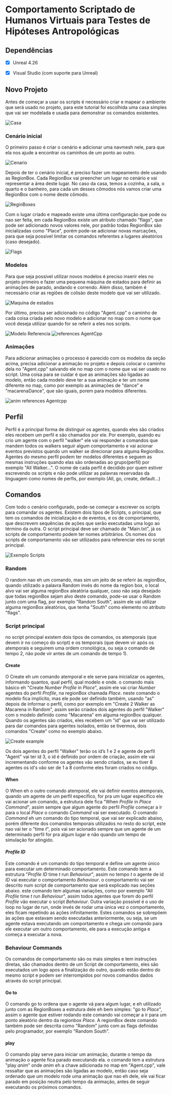 # Comportamento Scriptado de Humanos Virtuais para Testes de Hipóteses Antropológicas

## Dependências
  - [x] Unreal 4.26
  - [x] Visual Studio (com suporte para Unreal)


## Novo Projeto

Antes de começar a usar os scripts é necessário criar e mapear o ambiente que será usado no projeto, para este tutorial foi escolhida uma casa simples que vai ser modelada e usada para demonstrar os comandos existentes.

![Casa](https://user-images.githubusercontent.com/48321393/118320533-c5d2f200-b4d2-11eb-9c2d-42ba912bad04.jpg)


### Cenário inicial

O primeiro passo é criar o cenário e adicionar uma navmesh nele, para que ela nos ajude a encontrar os caminhos de um ponto ao outro.

![Cenario](https://user-images.githubusercontent.com/48321393/118320557-cd929680-b4d2-11eb-8f95-68a2b3723561.png)

Depois de ter o cenário inicial, é preciso fazer um mapeamento dele usando as RegionBox. Cada RegionBox vai preencher um lugar no cenário e vai representar a área deste lugar. No caso da casa, temos a cozinha, a sala, o quarto e o banheiro, para cada um desses cômodos nós vamos criar uma RegionBox com o nome deste cômodo.

![ReginBoxes](https://user-images.githubusercontent.com/48321393/118320564-d1beb400-b4d2-11eb-9c9c-f1d9f4dab4cb.png)

Com o lugar criado e mapeado existe uma última configuração que pode ou nao ser feita, em cada RegionBox existe um atributo chamado "flags", que pode ser adicionado novos valores nele, por padrão todas RegionBox são inicializadas como "Place", porém pode-se adicionar novas marcações, para que seja possível limitar os comandos referentes a lugares aleatórios (caso desejado).

![Flags](https://user-images.githubusercontent.com/48321393/118320579-d6836800-b4d2-11eb-8c0e-77bf644e3bda.png)

### Modelos

Para que seja possível utilizar novos modelos é preciso inserir eles no projeto primeiro e fazer uma pequena máquina de estados para definir as animações de parado, andando e correndo. Além disso, também é necessário criar as regiões de colisão deste modelo que vai ser utilizado.

![Maquina de estados](https://user-images.githubusercontent.com/48321393/118320597-db481c00-b4d2-11eb-82af-138a032ddcd6.png)

Por último, precisa ser adicionado no código "Agent.cpp" o caminho de cada coisa criada pelo novo modelo e adicionar no map com o nome que você deseja utilizar quando for se referir a eles nos scripts. 

![Modelo Referencia](https://user-images.githubusercontent.com/48321393/118320620-e438ed80-b4d2-11eb-9d26-875670bcbc2c.png)
![references AgentCpp](https://user-images.githubusercontent.com/48321393/118320643-e7cc7480-b4d2-11eb-9660-d0fbc12a2bec.png)


### Animações

Para adicionar animações o processo é parecido com os modelos da seção acima, precisa adicionar a animação no projeto e depois colocar o caminho dela no "Agent.cpp" salvando ele no map com o nome que vai ser usado no script. Uma coisa para se cuidar é que as animações são ligadas ao modelo, então cada modelo deve ter a sua animação e ter um nome diferente no map, como por exemplo as animações de "dance" e "macarenaDance", que são iguais, porem para modelos diferentes.

![anim references Agentcpp](https://user-images.githubusercontent.com/48321393/118320664-ee5aec00-b4d2-11eb-9dc8-9303ec9e1e06.png)

## Perfil

Perfil é a principal forma de distinguir os agentes, quando eles são criados eles recebem um perfil e são chamados por ele. Por exemplo, quando eu crio um agente com o perfil "walker" ele vai responder a comandos que mandem todos os walkers seguir algum comportamento e vai acionar eventos previstos quando um walker se direcionar para alguma RegionBox. Agentes do mesmo perfil podem ter modelos diferentes e seguem as mesmas instruções quando elas são ordenadas ao grupo(perfil) por exemplo "All Walker...". O nome de cada perfil é decidido por quem estiver escrevendo os scripts e não pode utilizar as palavras reservadas da linguagem como nomes de perfis, por exemplo (All, go, create, default...)

## Comandos

Com todo o cenário configurado, pode-se começar a escrever os scripts para comandar os agentes. Existem dois tipos de Scripts, o principal, que tem os comandos de inicialização e de eventos, e os de comportamento, que descrevem sequências de ações que serão executadas uma logo ao término da outra. O script principal deve ser chamado de "Main.txt", já os scripts de comportamento podem ter nomes arbitrários. Os nomes dos scripts de comportamento vão ser utilizados para referenciar eles no script principal. 

![Exemplo Scripts](https://user-images.githubusercontent.com/48321393/118320677-f1ee7300-b4d2-11eb-8f63-964e0eac6e7b.png)

### Random

O random nao eh um comando, mas sim um jeito de se referir às regionBox, quando utilizado a palavra Random invés do nome da region box, o local alvo vai ser alguma regionBox aleatória qualquer, caso não seja desejado que todas regionBox sejam alvo deste comando, pode-se usar o Random junto com uma flag, por exemplo "Random South", assim ele vai utilizar alguma regionBox aleatórios, que tenha "South" como elemento no atributo "flags".

### Script principal

no script principal existem dois tipos de comandos, os atemporais (que devem ir no começo do script) e os temporais (que devem vir após os atemporais e seguirem uma ordem cronológica, ou seja o comando de tempo 2, não pode vir antes de um comando de tempo 1). 

#### Create

O Create eh um comando atemporal e ele serve para inicializar os agentes, informando quantos, qual perfil, qual modelo e onde. o comando mais básico eh "Create *Number* *Profile* in *Place*", assim ele vai criar *Number* agentes do perfil *Profile*, na regionBox chamada *Place*. neste comando o modelo fica implícito, mas ele pode ser definido também, usando "as" depois de informar o perfil, como por exemplo em "Create 2 Walker as Macarena in Random", assim serão criados dois agentes do perfil "Walker" com o modelo definido como "Macarena" em alguma regionBox qualquer. Quando os agentes são criados, eles recebem um "id" que vai ser utilizado para dar comandos para agentes isolados, então se tivermos, dois comandos "Create" como no exemplo abaixo.

![Create example](https://user-images.githubusercontent.com/48321393/118320790-177b7c80-b4d3-11eb-8bdf-88b53e8c1104.png)

Os dois agentes do perfil "Walker" terão os id’s 1 e 2 e agente de perfil "Agent" vai ter  id 3, o id é definido por ordem de criação, assim ele vai incrementando conforme os agentes vão sendo criados, se eu tiver 8 agentes os id's vão ser de 1 a 8 conforme eles foram criados no código.


#### When

O When eh o outro comando atemporal, ele vai definir eventos atemporais, quando um agente de um perfil específico, for pra um lugar específico ele vai acionar um comando, a estrutura dele fica "When *Profile* in *Place* *Command*", assim sempre que algum agente do perfil *Profile* começar a ir para o local *Place* o comando *Command* vai ser executado. O comando *Command* eh um comando do tipo temporal, que vai ser explicado abaixo, porém diferente dos comandos temporais utilizados no resto do script, este nao vai ter o "time *t*", pois vai ser acionado sempre que um agente de um determinado perfil for pra algum lugar e não quando um tempo de simulação for atingido.

#### *Profile* *ID*

Este comando é um comando do tipo temporal e define um agente único para executar um determinado comportamento. Este comando tem a estrutura "*Profile* *ID* time *t* run *Behaviour*", assim no tempo *t* o agente de id *ID* vai executar o comportamento *Behaviour*. o comportamento vai ser descrito num script de comportamento que será explicado nas seções abaixo. este comando tem algumas variações, como por exemplo "All *Profile* time *t* run *Behaviour*", assim todos agentes que forem do perfil *Profile* vão executar o script *Behaviour*. Outra variação possível é o uso de loop no lugar de run, onde invés de rodar uma única vez o comportamento, eles ficam repetindo as ações infinitamente. Estes comandos se sobrepõem às ações que estavam sendo executadas anteriormente, ou seja, se um agente estava executando um comportamento e chega um comando para ele executar um outro comportamento, ele para a execução antiga e começa a executar a nova.

### Behaviour Commands
Os comandos de comportamento são os mais simples e tem instruções diretas, são chamados dentro de um Script de comportamento, eles são executados um logo apos a finalização do outro, quando estão dentro do mesmo script e podem ser interrompidos por novos comandos dados através do script principal.

#### Go to
O comando go to ordena que o agente vá para algum lugar, e eh utilizado junto com as RegionBoxes a estrutura dele eh bem simples: "go to *Place*", assim o agente que estiver rodando este comando vai começar a ir para um ponto aleatório dentro da regionbox *Place*. A regionBox deste comando também pode ser descrita como "Random" junto com as flags definidas pelo programador, por exemplo "Random South".

#### play
O comando play serve para iniciar um animação, durante o tempo da animação o agente fica parado executando ela. o comando tem a estrutura "play *anim*" onde *anim* eh a chave adicionada no map em "Agent.cpp", vale ressaltar que as animações são ligadas ao modelo, então caso seja ordenado que um modelo rode uma animação que nao eh dele, ele vai ficar parado em posição neutra pelo tempo da animação, antes de seguir executando os próximos comandos.
